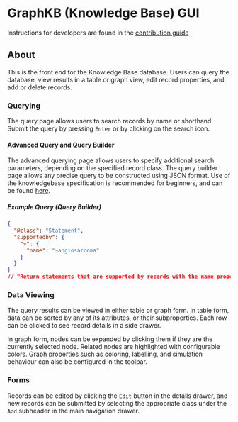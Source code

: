 # GraphKB (Knowledge Base) GUI

Instructions for developers are found in the [contribution guide](docs/CONTRIBUTING.md)

## About

This is the front end for the Knowledge Base database. Users can query the database, view results in a table or graph view, edit record properties, and add or delete records.

### Querying

The query page allows users to search records by name or shorthand. Submit the query by pressing `Enter` or by clicking on the search icon.

#### Advanced Query and Query Builder

The advanced querying page allows users to specify additional search parameters, depending on the specified record class. The query builder page allows any precise query to be constructed using JSON format. Use of the knowledgebase specification is recommended for beginners, and can be found [here](http://kbapi01:8080/api/spec/).

##### Example Query (Query Builder)

```json
{
  "@class": "Statement",
  "supportedby": {
    "v": {
      "name": "~angiosarcoma"
    }
  }
}
// "Return statements that are supported by records with the name property containing 'angiosarcoma'"
```


### Data Viewing

The query results can be viewed in either table or graph form. In table form, data can be sorted by any of its attributes, or their subproperties. Each row can be clicked to see record details in a side drawer.

In graph form, nodes can be expanded by clicking them if they are the currently selected node. Related nodes are highlighted with configurable colors. Graph properties such as coloring, labelling, and simulation behaviour can also be configured in the toolbar.

### Forms

Records can be edited by clicking the `Edit` button in the details drawer, and new records can be submitted by selecting the appropriate class under the `Add` subheader in the main navigation drawer.
